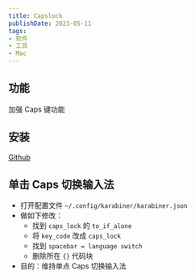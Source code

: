 ```yaml
---
title: Capslock
publishDate: 2023-05-11
tags:
- 软件
- 工具
- Mac
---
```


## 功能

加强 Caps 键功能

## 安装

[Github](https://github.com/Vonng/Capslock)

## 单击 Caps 切换输入法

- 打开配置文件 `~/.config/karabiner/karabiner.json`
- 做如下修改：
  - 找到 `caps_lock` 的 `to_if_alone`
  - 将 `key_code` 改成 `caps_lock`
  - 找到 `spacebar = language switch`
  - 删除所在 `{}` 代码块
- 目的：维持单点 Caps 切换输入法
